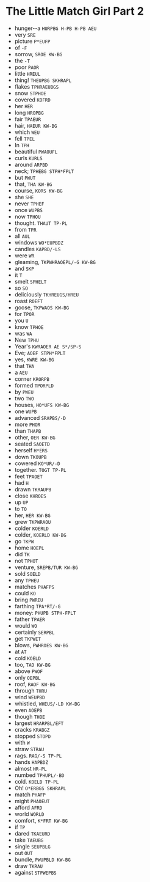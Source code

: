 # The Little Match Girl Part 2

* hunger--a `HURPBG H-PB H-PB AEU`
* very `SRE`
* picture `P*EUFP`
* of `-F`
* sorrow, `SROE KW-BG`
* the `-T`
* poor `PAOR`
* little `HREUL`
* thing! `THEUPBG SKHRAPL`
* flakes `TPHRAEUBGS`
* snow `STPHOE`
* covered `KOFRD`
* her `HER`
* long `HROPBG`
* fair `TPAEUR`
* hair, `HAEUR KW-BG`
* which `WEU`
* fell `TPEL`
* In `TPH`
* beautiful `PWAOUFL`
* curls `KURLS`
* around `ARPBD`
* neck; `TPHEBG STPH*FPLT`
* but `PWUT`
* that, `THA KW-BG`
* course, `KORS KW-BG`
* she `SHE`
* never `TPHEF`
* once `WUPBS`
* now `TPHOU`
* thought. `THAUT TP-PL`
* from `TPR`
* all `AUL`
* windows `WO*EUPBDZ`
* candles `KAPBD/-LS`
* were `WR`
* gleaming, `TKPWHRAOEPL/-G KW-BG`
* and `SKP`
* it `T`
* smelt `SPHELT`
* so `SO`
* deliciously `TKHREUGS/HREU`
* roast `ROEFT`
* goose, `TKPWAOS KW-BG`
* for `TPOR`
* you `U`
* know `TPHOE`
* was `WA`
* New `TPHU`
* Year's `KWRAOER AE S*/SP-S`
* Eve; `AOEF STPH*FPLT`
* yes, `KWRE KW-BG`
* that `THA`
* a `AEU`
* corner `KRORPB`
* formed `TPORPLD`
* by `PWEU`
* two `TWO`
* houses, `HO*UFS KW-BG`
* one `WUPB`
* advanced `SRAPBS/-D`
* more `PHOR`
* than `THAPB`
* other, `OER KW-BG`
* seated `SAOETD`
* herself `H*ERS`
* down `TKOUPB`
* cowered `KO*UR/-D`
* together. `TOGT TP-PL`
* feet `TPAOET`
* had `H`
* drawn `TKRAUPB`
* close `KHROES`
* up `UP`
* to `TO`
* her, `HER KW-BG`
* grew `TKPWRAOU`
* colder `KOERLD`
* colder, `KOERLD KW-BG`
* go `TKPW`
* home `HOEPL`
* did `TK`
* not `TPHOT`
* venture, `SREPB/TUR KW-BG`
* sold `SOELD`
* any `TPHEU`
* matches `PHAFPS`
* could `KO`
* bring `PWREU`
* farthing `TPA*RT/-G`
* money: `PHUPB STPH-FPLT`
* father `TPAER`
* would `WO`
* certainly `SERPBL`
* get `TKPWET`
* blows, `PWHROES KW-BG`
* at `AT`
* cold `KOELD`
* too, `TAO KW-BG`
* above `PWOF`
* only `OEPBL`
* roof, `RAOF KW-BG`
* through `THRU`
* wind `WEUPBD`
* whistled, `WHEUS/-LD KW-BG`
* even `AOEPB`
* though `THOE`
* largest `HRARPBL/EFT`
* cracks `KRABGZ`
* stopped `STOPD`
* with `W`
* straw `STRAU`
* rags. `RAG/-S TP-PL`
* hands `HAPBDZ`
* almost `HR-PL`
* numbed `TPHUPL/-BD`
* cold. `KOELD TP-PL`
* Oh! `O*ERBGS SKHRAPL`
* match `PHAFP`
* might `PHAOEUT`
* afford `AFRD`
* world `WORLD`
* comfort, `K*FRT KW-BG`
* if `TP`
* dared `TKAEURD`
* take `TAEUBG`
* single `SEUPBLG`
* out `OUT`
* bundle, `PWUPBLD KW-BG`
* draw `TKRAU`
* against `STPWEPBS`
